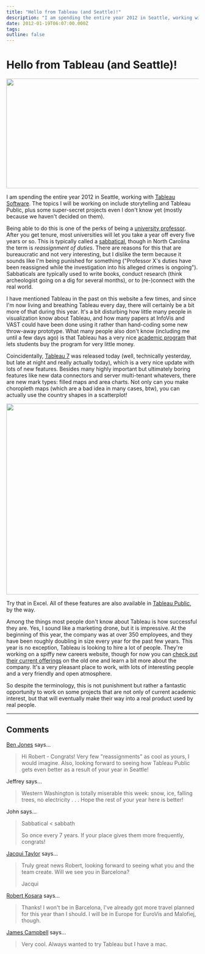 ```yaml
---
title: "Hello from Tableau (and Seattle)!"
description: "I am spending the entire year 2012 in Seattle, working with Tableau Software. The topics I will be working on include storytelling and Tableau Public, plus some super-secret projects even I don't know yet (mostly because we haven't decided on them)."
date: 2012-01-19T06:07:00.000Z
tags: 
outline: false
---
```


# Hello from Tableau (and Seattle)!

<img class="alignnone size-full wp-image-1657" title="Tableau Software" src="https://eagereyes.org/wp-content/uploads/2012/01/tableau.jpg" alt="" width="600" height="287" />

I am spending the entire year 2012 in Seattle, working with <a href="http://www.tableausoftware.com/">Tableau Software</a>. The topics I will be working on include storytelling and Tableau Public, plus some super-secret projects even I don't know yet (mostly because we haven't decided on them).<!--more-->

Being able to do this is one of the perks of being a <a href="http://cs.uncc.edu/">university professor</a>. After you get tenure, most universities will let you take a year off every five years or so. This is typically called a <a href="http://en.wikipedia.org/wiki/Sabbatical">sabbatical</a>, though in North Carolina the term is <em>reassignment of duties</em>. There are reasons for this that are bureaucratic and not very interesting, but I dislike the term because it sounds like I'm being punished for something ("Professor X's duties have been reassigned while the investigation into his alleged crimes is ongoing"). Sabbaticals are typically used to write books, conduct research (think archeologist going on a dig for several months), or to (re-)connect with the real world.

I have mentioned Tableau in the past on this website a few times, and since I'm now living and breathing Tableau every day, there will certainly be a bit more of that during this year. It's a bit disturbing how little many people in visualization know about Tableau, and how many papers at InfoVis and VAST could have been done using it rather than hand-coding some new throw-away prototype. What many people also don't know (including me until a few days ago) is that Tableau has a very nice <a href="http://www.tableausoftware.com/academic">academic program</a> that lets students buy the program for very little money.

Coincidentally, <a href="http://www.tableausoftware.com/new-features/7.0">Tableau 7</a> was released today (well, technically yesterday, but late at night and really actually today), which is a very nice update with lots of new features. Besides many highly important but ultimately boring features like new data connectors and server multi-tenant whatevers, there are new mark types: filled maps and area charts. Not only can you make choropleth maps (which are a bad idea in many cases, btw), you can actually use the country shapes in a scatterplot!

<img class="aligncenter size-full wp-image-1658" title="Scatterplot with country shapes in Tableau" src="https://eagereyes.org/wp-content/uploads/2012/01/gmt2.png" alt="" width="560" height="500" />

Try that in Excel. All of these features are also available in <a href="http://www.tableausoftware.com/products/public">Tableau Public</a>, by the way.

Among the things most people don't know about Tableau is how successful they are. Yes, I sound like a marketing drone, but it is impressive. At the beginning of this year, the company was at over 350 employees, and they have been roughly doubling in size every year for the past few years. This year is no exception, Tableau is looking to hire a lot of people. They're working on a spiffy new careers website, though for now you can <a href="http://www.tableausoftware.com/about/jobs">check out their current offerings</a> on the old one and learn a bit more about the company. It's a very pleasant place to work, with lots of interesting people and a very friendly and open atmosphere.

So despite the terminology, this is not punishment but rather a fantastic opportunity to work on some projects that are not only of current academic interest, but that will eventually make their way into a real product used by real people.


---
## Comments

<a href="http://dataremixed.com" rel="nofollow noopener" target="_blank">Ben Jones</a> says…
>	Hi Robert - Congrats! Very few "reassignments" as cool as yours, I would imagine. Also, looking forward to seeing how Tableau Public gets even better as a result of your year in Seattle!

Jeffrey says…
>	Western Washington is totally miserable this week: snow, ice, falling trees, no electricity . . . Hope the rest of your year here is better!

John says…
>	Sabbatical &lt; sabbath
>	
>	So once every 7 years. If your place gives them more frequently, congrats!

<a href="http://www.flyingbinary.com" rel="nofollow noopener" target="_blank">Jacqui Taylor</a> says…
>	Truly great news Robert, looking forward to seeing what you and the team create. Will we see you in Barcelona?
>	
>	Jacqui

<a href="http://eagereyes.org/about" rel="nofollow noopener" target="_blank">Robert Kosara</a> says…
>	Thanks! I won't be in Barcelona, I've already got more travel planned for this year than I should. I will be in Europe for EuroVis and Malofiej, though.

<a href="http://jamescampbell.us" rel="nofollow noopener" target="_blank">James Campbell</a> says…
>	Very cool. Always wanted to try Tableau but I have a mac.



